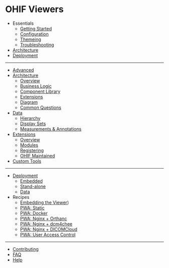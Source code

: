 # OHIF Viewers

- Essentials
  - [Getting Started](essentials/getting-started.md)
  - [Configuration](essentials/configuration.md)
  - [Themeing](essentials/themeing.md)
  - [Troubleshooting](essentials/troubleshooting.md)
- [Architecture](essentials/architecture.md)
- [Deployment](essentials/deployment.md)

---

- [Advanced](advanced/index.md)
- [Architecture](advanced/architecture.md)
  - [Overview](advanced/architecture.md#overview)
  - [Business Logic](advanced/architecture.md#business-logic)
  - [Component Library](advanced/architecture.md#react-component-library)
  - [Extensions](advanced/architecture.md#misc-extensions)
  - [Diagram](advanced/architecture.md#diagram)
  - [Common Questions](advanced/architecture.md#common-questions)
- [Data](advanced/data.md)
  - [Hierarchy](advanced/data.md#hierarchy)
  - [Display Sets](advanced/data.md#display-sets)
  - [Measurements & Annotations](advanced/data.md#measurements-and-annotations)
- [Extensions](advanced/extensions.md)
  - [Overview](advanced/extensions.md#overview)
  - [Modules](advanced/extensions.md#modules)
  - [Registering](advanced/extensions.md#registering-extensions)
  - [OHIF Maintained](advanced/extensions.md#ohif-maintained-extensions)
- [Custom Tools](advanced/custom-tools.md)

---

- [Deployment](deployment/index.md)
  - [Embedded](deployment/index.md#embedded-viewer)
  - [Stand-alone](deployment/index.md#stand-alone-viewer)
  - [Data]()
- Recipes
  - [Embedding the Viewer](deployment/recipes/embedded-viewer.md))
  - [PWA: Static]()
  - [PWA: Docker]()
  - [PWA: Nginx + Orthanc]()
  - [PWA: Nginx + dcm4chee]()
  - [PWA: Nginx + DICOMCloud]()
  - [PWA: User Access Control]()

---

- [Contributing](contributing.md)
- [FAQ](frequently-asked-questions.md)
- [Help](help.md)
